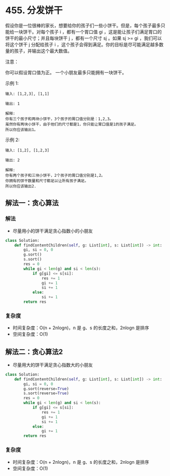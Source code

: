 # 455. 分发饼干

假设你是一位很棒的家长，想要给你的孩子们一些小饼干。但是，每个孩子最多只能给一块饼干。对每个孩子 i ，都有一个胃口值 gi ，这是能让孩子们满足胃口的饼干的最小尺寸；并且每块饼干 j ，都有一个尺寸 sj 。如果 sj >= gi ，我们可以将这个饼干 j 分配给孩子 i ，这个孩子会得到满足。你的目标是尽可能满足越多数量的孩子，并输出这个最大数值。

注意：

你可以假设胃口值为正。
一个小朋友最多只能拥有一块饼干。

示例 1:
```
输入: [1,2,3], [1,1]

输出: 1

解释: 
你有三个孩子和两块小饼干，3个孩子的胃口值分别是：1,2,3。
虽然你有两块小饼干，由于他们的尺寸都是1，你只能让胃口值是1的孩子满足。
所以你应该输出1。
```
示例 2:
```
输入: [1,2], [1,2,3]

输出: 2

解释: 
你有两个孩子和三块小饼干，2个孩子的胃口值分别是1,2。
你拥有的饼干数量和尺寸都足以让所有孩子满足。
所以你应该输出2.
```

## 解法一：贪心算法
### 解法
- 尽量用小的饼干满足贪心指数小的小朋友
```python
class Solution:
    def findContentChildren(self, g: List[int], s: List[int]) -> int:
        gi, si = 0, 0
        g.sort()
        s.sort()
        res = 0
        while gi < len(g) and si < len(s):
            if g[gi] <= s[si]:
                res += 1
                gi += 1
                si += 1
            else:
                si += 1
        return res
```
### 复杂度
- 时间复杂度：O(n + 2nlogn)，n 是 g、s 的长度之和，2nlogn 是排序
- 空间复杂度：O(1)

## 解法二：贪心算法2
- 尽量用大的饼干满足贪心指数大的小朋友
```python
class Solution:
    def findContentChildren(self, g: List[int], s: List[int]) -> int:
        gi, si = 0, 0
        g.sort(reverse=True)
        s.sort(reverse=True)
        res = 0
        while gi < len(g) and si < len(s):
            if g[gi] <= s[si]:
                res += 1
                gi += 1
                si += 1
            else:
                gi += 1
        return res
```
### 复杂度
- 时间复杂度：O(n + 2nlogn)，n 是 g、s 的长度之和，2nlogn 是排序
- 空间复杂度：O(1)